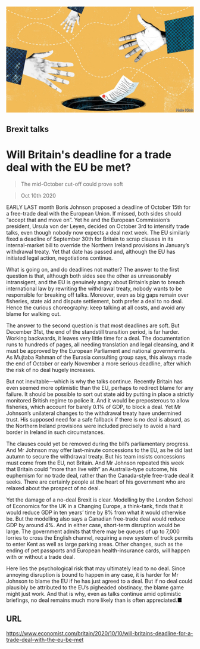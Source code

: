 ![](./images/20201010_BRD001_0.jpg)

## Brexit talks

# Will Britain's deadline for a trade deal with the EU be met?

> The mid-October cut-off could prove soft

> Oct 10th 2020

EARLY LAST month Boris Johnson proposed a deadline of October 15th for a free-trade deal with the European Union. If missed, both sides should “accept that and move on”. Yet he and the European Commission’s president, Ursula von der Leyen, decided on October 3rd to intensify trade talks, even though nobody now expects a deal next week. The EU similarly fixed a deadline of September 30th for Britain to scrap clauses in its internal-market bill to override the Northern Ireland provisions in January’s withdrawal treaty. Yet that date has passed and, although the EU has initiated legal action, negotiations continue.

What is going on, and do deadlines not matter? The answer to the first question is that, although both sides see the other as unreasonably intransigent, and the EU is genuinely angry about Britain’s plan to breach international law by rewriting the withdrawal treaty, nobody wants to be responsible for breaking off talks. Moreover, even as big gaps remain over fisheries, state aid and dispute settlement, both prefer a deal to no deal. Hence the curious choreography: keep talking at all costs, and avoid any blame for walking out.

The answer to the second question is that most deadlines are soft. But December 31st, the end of the standstill transition period, is far harder. Working backwards, it leaves very little time for a deal. The documentation runs to hundreds of pages, all needing translation and legal cleansing, and it must be approved by the European Parliament and national governments. As Mujtaba Rahman of the Eurasia consulting group says, this always made the end of October or early November a more serious deadline, after which the risk of no deal hugely increases.

But not inevitable—which is why the talks continue. Recently Britain has even seemed more optimistic than the EU, perhaps to redirect blame for any failure. It should be possible to sort out state aid by putting in place a strictly monitored British regime to police it. And it would be preposterous to allow fisheries, which account for barely 0.1% of GDP, to block a deal. Yet Mr Johnson’s unilateral changes to the withdrawal treaty have undermined trust. His supposed need for a safe fallback if there is no deal is absurd, as the Northern Ireland provisions were included precisely to avoid a hard border in Ireland in such circumstances.

The clauses could yet be removed during the bill’s parliamentary progress. And Mr Johnson may offer last-minute concessions to the EU, as he did last autumn to secure the withdrawal treaty. But his team insists concessions must come from the EU, not Britain. And Mr Johnson repeated this week that Britain could “more than live with” an Australia-type outcome, his euphemism for no trade deal, rather than the Canada-style free-trade deal it seeks. There are certainly people at the heart of his government who are relaxed about the prospect of no deal.

Yet the damage of a no-deal Brexit is clear. Modelling by the London School of Economics for the UK in a Changing Europe, a think-tank, finds that it would reduce GDP in ten years’ time by 8% from what it would otherwise be. But the modelling also says a Canadian free-trade deal would reduce GDP by around 4%. And in either case, short-term disruption would be large. The government admits that there may be queues of up to 7,000 lorries to cross the English channel, requiring a new system of truck permits to enter Kent as well as large parking areas. Other changes, such as the ending of pet passports and European health-insurance cards, will happen with or without a trade deal.

Here lies the psychological risk that may ultimately lead to no deal. Since annoying disruption is bound to happen in any case, it is harder for Mr Johnson to blame the EU if he has just agreed to a deal. But if no deal could plausibly be attributed to the EU’s pigheaded obstinacy, the blame game might just work. And that is why, even as talks continue amid optimistic briefings, no deal remains much more likely than is often appreciated.■

## URL

https://www.economist.com/britain/2020/10/10/will-britains-deadline-for-a-trade-deal-with-the-eu-be-met
